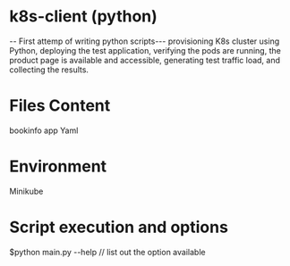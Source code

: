# k8s-client (python)
-- First attemp of writing python scripts---
provisioning K8s cluster using Python, deploying the test application, verifying the pods are running, the product page is available and accessible, generating test traffic load, and collecting the results.




# Files Content
bookinfo app Yaml
# Environment
Minikube

# Script execution and options 
$python main.py --help    // list out the option available
